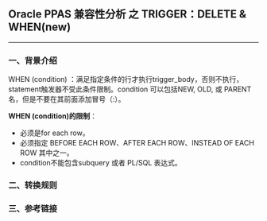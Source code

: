 ## Oracle PPAS 兼容性分析 之 TRIGGER：DELETE & WHEN(new)
---

### 一、背景介绍
WHEN (condition) ：满足指定条件的行才执行trigger_body，否则不执行，statement触发器不受此条件限制。condition 可以包括NEW, OLD, 或 PARENT名，但是不要在其前面添加冒号（:）。

**WHEN (condition)的限制**：
+ 必须是for each row。
+ 必须指定 BEFORE EACH ROW、AFTER EACH ROW、INSTEAD OF EACH ROW 其中之一。
+ condition不能包含subquery 或者 PL/SQL 表达式。

### 二、转换规则

### 三、参考链接
